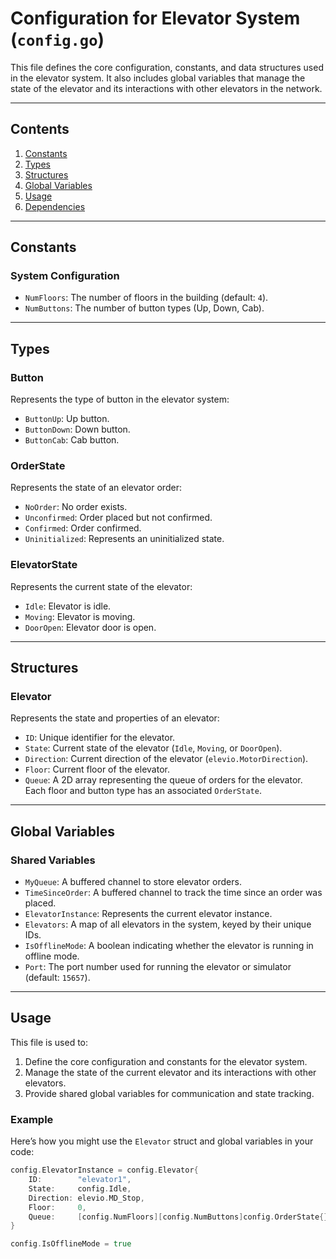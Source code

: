 # Configuration for Elevator System (`config.go`)

This file defines the core configuration, constants, and data structures used in the elevator system. It also includes global variables that manage the state of the elevator and its interactions with other elevators in the network.

---

## **Contents**

1. [Constants](#constants)
2. [Types](#types)
3. [Structures](#structures)
4. [Global Variables](#global-variables)
5. [Usage](#usage)
6. [Dependencies](#dependencies)

---

## **Constants**

### System Configuration
- `NumFloors`: The number of floors in the building (default: `4`).
- `NumButtons`: The number of button types (Up, Down, Cab).

---

## **Types**

### **Button**
Represents the type of button in the elevator system:
- `ButtonUp`: Up button.
- `ButtonDown`: Down button.
- `ButtonCab`: Cab button.

### **OrderState**
Represents the state of an elevator order:
- `NoOrder`: No order exists.
- `Unconfirmed`: Order placed but not confirmed.
- `Confirmed`: Order confirmed.
- `Uninitialized`: Represents an uninitialized state.

### **ElevatorState**
Represents the current state of the elevator:
- `Idle`: Elevator is idle.
- `Moving`: Elevator is moving.
- `DoorOpen`: Elevator door is open.

---

## **Structures**

### **Elevator**
Represents the state and properties of an elevator:
- `ID`: Unique identifier for the elevator.
- `State`: Current state of the elevator (`Idle`, `Moving`, or `DoorOpen`).
- `Direction`: Current direction of the elevator (`elevio.MotorDirection`).
- `Floor`: Current floor of the elevator.
- `Queue`: A 2D array representing the queue of orders for the elevator. Each floor and button type has an associated `OrderState`.

---

## **Global Variables**

### **Shared Variables**
- `MyQueue`: A buffered channel to store elevator orders.
- `TimeSinceOrder`: A buffered channel to track the time since an order was placed.
- `ElevatorInstance`: Represents the current elevator instance.
- `Elevators`: A map of all elevators in the system, keyed by their unique IDs.
- `IsOfflineMode`: A boolean indicating whether the elevator is running in offline mode.
- `Port`: The port number used for running the elevator or simulator (default: `15657`).

---

## **Usage**

This file is used to:
1. Define the core configuration and constants for the elevator system.
2. Manage the state of the current elevator and its interactions with other elevators.
3. Provide shared global variables for communication and state tracking.

### Example
Here’s how you might use the `Elevator` struct and global variables in your code:
```go
config.ElevatorInstance = config.Elevator{
    ID:        "elevator1",
    State:     config.Idle,
    Direction: elevio.MD_Stop,
    Floor:     0,
    Queue:     [config.NumFloors][config.NumButtons]config.OrderState{},
}

config.IsOfflineMode = true